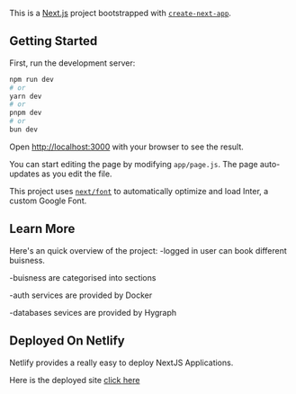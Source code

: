 This is a [Next.js](https://nextjs.org/) project bootstrapped with [`create-next-app`](https://github.com/vercel/next.js/tree/canary/packages/create-next-app).

## Getting Started

First, run the development server:

```bash
npm run dev
# or
yarn dev
# or
pnpm dev
# or
bun dev
```

Open [http://localhost:3000](http://localhost:3000) with your browser to see the result.

You can start editing the page by modifying `app/page.js`. The page auto-updates as you edit the file.

This project uses [`next/font`](https://nextjs.org/docs/basic-features/font-optimization) to automatically optimize and load Inter, a custom Google Font.

## Learn More

Here's an quick overview of the project:
-logged in user can book different buisness.

-buisness are categorised into sections

-auth services are provided by Docker

-databases sevices are provided by Hygraph



## Deployed On Netlify

Netlify provides a really easy to deploy NextJS Applications.

Here is the deployed site [click here](https://aman-home-service.netlify.app/)
